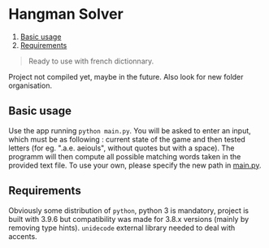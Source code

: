# Hangman Solver

1. [Basic usage](#basic-usage)
2. [Requirements](#requirements)

> Ready to use with french dictionnary.

Project not compiled yet, maybe in the future. Also look for new folder organisation.

## Basic usage

Use the app running ``python main.py``. You will be asked to enter an input, which must be as following : current state of the game and then tested letters (for eg. ".a.e. aeiouls", without quotes but with a space). The programm will then compute all possible matching words taken in the provided text file. To use your own, please specify the new path in [main.py](main.py).

## Requirements

Obviously some distribution of ``python``, python 3 is mandatory, project is built with 3.9.6 but compatibility was made for 3.8.x versions (mainly by removing type hints). ``unidecode`` external library needed to deal with accents.
